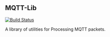 ## MQTT-Lib

[![Build Status](https://travis-ci.org/kgyokov/MQTT-Lib.svg?branch=develop)](https://travis-ci.org/kgyokov/MQTT-Lib)

A library of utilities for Processing MQTT packets.
